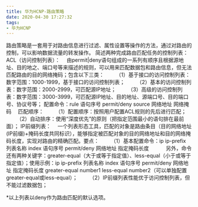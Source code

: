 ```yaml
---
title: 华为HCNP-路由策略
date: 2020-04-30 17:27:32
tags:
- 华为HCNP
---
```

路由策略是一套用于对路由信息进行过滤、属性设置等操作的方法，通过对路由的控制，可以影响数据流量的转发操作。
简述两种完成路由匹配任务的控制列表：
ACL（访问控制列表）：
&#8195;由permit|deny语句组成的一系列有顺序且根据源地址、目的地之、端口号等来描述的规则，可以用来匹配数据包和路由信息，但无法匹配路由的目的网络掩码；包含以下三类：
&#8195;&#8195;（1）基于接口的访问控制列表：数字范围：1000-1999，基于接口的访问控制列表；
&#8195;&#8195;（2）基本的访问控制列表：数字范围：2000-2999，可匹配源IP地址；
&#8195;&#8195;（3）高级的访问控制列表：数字范围：3000-3999，可匹配源IP地址、目的地址、源端口号、目的端口号、协议号等；
配置命令：rule 语句序号 permit/deny source 网络地址 网络掩码 
&#8195;匹配顺序：
&#8195;&#8195;（1）配置顺序：按照用户配置ACL规则的先后进行匹配；
&#8195;&#8195;（2）自动排序：使用“深度优先”的原则（把指定范围最小的语句排在最前面）；<!--more-->
IP前缀列表：
&#8195;一个列表形态工具，匹配的对象是路由条目（目的网络地址(IP前缀)+掩码长度共同标识），能够指定被匹配对象的目的网络地址和目的网络掩码长度，实现对路由的精确匹配。要点：
&#8195;&#8195;（1）基本配置命令：ip ip-prefix 列表名称 index 语句序号 permit/deny 网络地址 指定掩码长度
&#8195;&#8195;&#8195;另外，命令还有两种关键字：greater-equal（大于或等于指定值）、less-equal（小于或等于指定值）；使用示例：ip ip-prefix 列表名称 index 语句序号 permit/deny 网络地址 指定掩码长度 greater-equal number1 less-equal number2（可以单独配置greater-equal或less-equal）；
&#8195;&#8195;（2）IP前缀列表性能优于访问控制列表，但不能过滤数据包；

*以上列表以deny作为路由匹配的默认选项。
